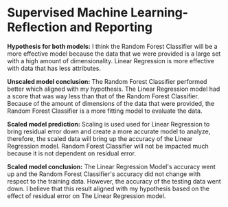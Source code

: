 # Supervised Machine Learning-Reflection and Reporting

**Hypothesis for both models:**    I think the Random Forest Classifier will be a more effective model because the data that we were provided is a large set with a high amount of dimensionality. Linear Regression is more effective with data that has less attributes.

**Unscaled model conclusion:** The Random Forest Classifier performed better which aligned with my hypothesis. The Linear Regression model had a score that was way less than that of the Random Forest Classifier. Because of the amount of dimensions of the data that were provided, the Random Forest Classifier is a more fitting model to evaluate the data.

**Scaled model prediction:** Scaling is used used for Linear Regression to bring residual error down and create a more accurate model to analyze, therefore, the scaled data will bring up the accuracy of the Linear Regression model. Random Forest Classifier will not be impacted much because it is not dependent on residual error.

**Scaled model conclusion:** The Linear Regression Model's accuracy went up and the Random Forest Classifier's accuracy did not change with respect to the training data. However, the accuracy of the testing data went down. I believe that this result aligned with my hypothesis based on the effect of residual error on The Linear Regression model. 

 